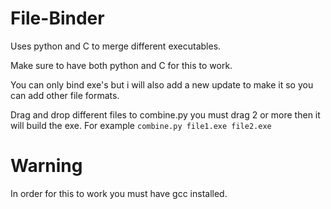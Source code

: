 # File-Binder
Uses python and C to merge different executables.

Make sure to have both python and C for this to work.

You can only bind exe's but i will also add a new update to make it so you can add other file formats.

Drag and drop different files to combine.py you must drag 2 or more then it will build the exe. For example `combine.py file1.exe file2.exe`

# Warning
In order for this to work you must have gcc installed.
